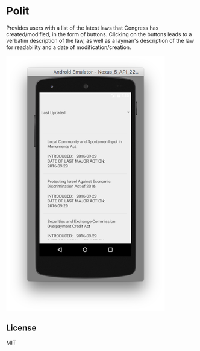 # Polit
Provides users with a list of the latest laws that Congress has created/modified, in the form of buttons. Clicking on the buttons leads to a verbatim description of the law, as well as a layman's description of the law for readability and a date of modification/creation.

![Screenshot of the app at runtime.](Polit_Screen_Preview.png)

## License
MIT